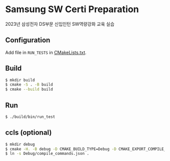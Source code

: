 # Samsung SW Certi Preparation

2023년 삼성전자 DS부문 신입인턴 SW역량강화 교육 실습

## Configuration

Add file in `RUN_TESTS` in [CMakeLists.txt](./test/CMakeLists.txt).

## Build

```sh
$ mkdir build
$ cmake -S . -B build
$ cmake --build build
```

## Run

```sh
$ ./build/bin/run_test
```

## ccls (optional)

```sh
$ mkdir debug
$ cmake -H. -B debug -D CMAKE_BUILD_TYPE=Debug -D CMAKE_EXPORT_COMPILE_COMMANDS=YES
$ ln -s Debug/compile_commands.json .
```
